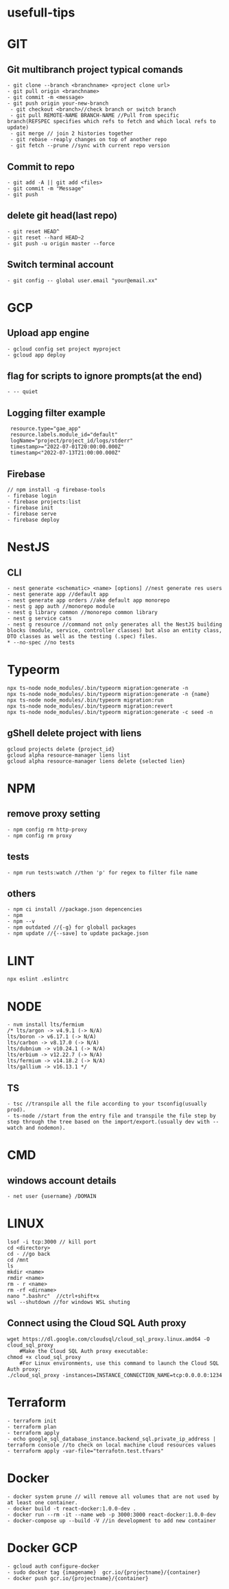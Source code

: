 # usefull-tips

 # GIT

## Git multibranch project typical comands
```
- git clone --branch <branchname> <project clone url>
- git pull origin <branchname>
- git commit -m <message>
- git push origin your-new-branch
 - git checkout <branch>//check branch or switch branch
 - git pull REMOTE-NAME BRANCH-NAME //Pull from specific branch(REFSPEC specifies which refs to fetch and which local refs to update)
 - git merge // join 2 histories together
 - git rebase -reaply changes on top of another repo
 - git fetch --prune //sync with current repo version

 ```
 
 ## Commit to repo
 ```
- git add -A || git add <files>
- git commit -m "Message"
- git push
 ```
 
 
## delete git head(last repo)
```
- git reset HEAD^
- git reset --hard HEAD~2
- git push -u origin master --force
 ```

## Switch terminal account
 ```
- git config -- global user.email "your@email.xx"
```
# GCP
## Upload app engine
 ```
- gcloud config set project myproject
- gcloud app deploy
 ```

## flag for scripts to ignore prompts(at the end) 
 ```
- -- quiet
 ```
 
 ## Logging filter example
```
 resource.type="gae_app"
 resource.labels.module_id="default"
 logName="project/project_id/logs/stderr" 
 timestamp>="2022-07-01T20:00:00.000Z"
 timestamp<"2022-07-13T21:00:00.000Z"
```

## Firebase
```
// npm install -g firebase-tools
- firebase login 
- firebase projects:list
- firebase init
- firebase serve
- firebase deploy
```

 
# NestJS
 ## CLI
  ```
 - nest generate <schematic> <name> [options] //nest generate res users
 - nest generate app //default app
 - nest generate app orders //ake default app monorepo
 - nest g app auth //monorepo module   
 - nest g library common //monorepo common library
 - nest g service cats
 - nest g resource //command not only generates all the NestJS building blocks (module, service, controller classes) but also an entity class, DTO classes as well as the testing (.spec) files.
 * --no-spec //no tests
  ```
 # Typeorm
 ```
npx ts-node node_modules/.bin/typeorm migration:generate -n
npx ts-node node_modules/.bin/typeorm migration:generate -n {name} 
npx ts-node node_modules/.bin/typeorm migration:run 
npx ts-node node_modules/.bin/typeorm migration:revert
npx ts-node node_modules/.bin/typeorm migration:generate -c seed -n  
 ```

## gShell delete project with liens
```
gcloud projects delete {project_id} 
gcloud alpha resource-manager liens list
gcloud alpha resource-manager liens delete {selected lien} 

```


# NPM
## remove proxy setting
```
- npm config rm http-proxy
- npm config rm proxy
```
## tests
```
- npm run tests:watch //then 'p' for regex to filter file name
```
## others
```
- npm ci install //package.json depencencies
- npm 
- npm --v
- npm outdated //{-g} for globall packages
- npm update //{--save] to update package.json
```
# LINT
```
npx eslint .eslintrc
```

# NODE
```
- nvm install lts/fermium 
/* lts/argon -> v4.9.1 (-> N/A)
lts/boron -> v6.17.1 (-> N/A)
lts/carbon -> v8.17.0 (-> N/A)
lts/dubnium -> v10.24.1 (-> N/A)
lts/erbium -> v12.22.7 (-> N/A)
lts/fermium -> v14.18.2 (-> N/A)
lts/gallium -> v16.13.1 */
```
## TS
```
- tsc //transpile all the file according to your tsconfig(usually prod).
- ts-node //start from the entry file and transpile the file step by step through the tree based on the import/export.(usually dev with --watch and nodemon).
```
# CMD
## windows account details
```
- net user {username} /DOMAIN
```

# LINUX
```
lsof -i tcp:3000 // kill port
cd <directory> 
cd - //go back
cd /mnt
ls
mkdir <name>
rmdir <name>
rm - r <name>
rm -rf <dirname>
nano ".bashrc"  //ctrl+shift+x
wsl --shutdown //for windows WSL shuting
```
## Connect using the Cloud SQL Auth proxy
```
wget https://dl.google.com/cloudsql/cloud_sql_proxy.linux.amd64 -O cloud_sql_proxy
	#Make the Cloud SQL Auth proxy executable:
chmod +x cloud_sql_proxy
	#For Linux environments, use this command to launch the Cloud SQL Auth proxy:
./cloud_sql_proxy -instances=INSTANCE_CONNECTION_NAME=tcp:0.0.0.0:1234
```

# Terraform 
```
- terraform init 
- terraform plan  
- terraform apply 
- echo google_sql_database_instance.backend_sql.private_ip_address | terraform console //to check on local machine cloud resources values
- terraform apply -var-file="terrafotn.test.tfvars"
``` 
# Docker 
```
- docker system prune // will remove all volumes that are not used by at least one container.
- docker build -t react-docker:1.0.0-dev .   
- docker run --rm -it --name web -p 3000:3000 react-docker:1.0.0-dev   
- docker-compose up --build -V //in development to add new container
```
# Docker GCP
```
- gcloud auth configure-docker
- sudo docker tag {imagename}  gcr.io/{projectname}/{container}
- docker push gcr.io/{projectname}/{container}
```


